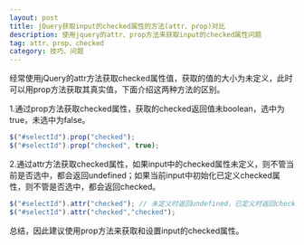 ```yaml
---
layout: post
title: jQuery获取input的checked属性的方法(attr、prop)对比
description: 使用jquery的attr、prop方法来获取input的checked属性问题
tag: attr、prop、checked
category: 技巧、问题
---
```

经常使用jQuery的attr方法获取checked属性值，获取的值的大小为未定义，此时可以用prop方法获取其真实值，下面介绍这两种方法的区别。

1.通过prop方法获取checked属性，获取的checked返回值未boolean，选中为true，未选中为false。

```javascript
$("#selectId").prop("checked");
$("#selectId").prop("checked", true);
```

2.通过attr方法获取checked属性，如果input中的checked属性未定义，则不管当前是否选中，都会返回undefined；如果当前input中初始化已定义checked属性，则不管是否选中，都会返回checked。

```javascript
$("#selectId").attr("checked"); // 未定义时返回undefined，已定义时返回checked
$("#selectId").attr("checked","checked");
```

总结，因此建议使用prop方法来获取和设置input的checked属性。